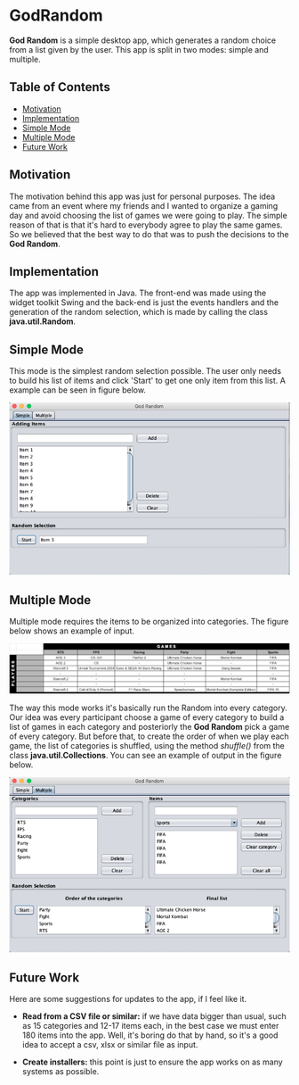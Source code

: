 # GodRandom

**God Random** is a simple desktop app, which generates a random choice from a list given by the user. This app is split in two modes: simple and multiple.

## Table of Contents

- [Motivation](#motivation)
- [Implementation](#implementation)
- [Simple Mode](#simple-mode)
- [Multiple Mode](#multiple-mode)
- [Future Work](#future-work)



## Motivation

The motivation behind this app was just for personal purposes. The idea came from an event where my friends and I wanted to organize a gaming day and avoid choosing the list of games we were going to play. The simple reason of that is that it's hard to everybody agree to play the same games. So we believed that the best way to do that was to push the decisions to the **God Random**.



## Implementation

The app was implemented in Java. The front-end was made using the widget toolkit Swing and the back-end is just the events handlers and the generation of the random selection, which is made by calling the class **java.util.Random**.



## Simple Mode

This mode is the simplest random selection possible. The user only needs to build his list of items and click 'Start' to get one only item from this list. A example can be seen in figure below.

![alt text](/images/simple_example.png "Example of the use of the simple mode")



## Multiple Mode

Multiple mode requires the items to be organized into categories. The figure below shows an example of input.

![alt text](/images/multiple_input_example.png "Example of an input to the multiple mode")

The way this mode works it's basically run the Random into every category. Our idea was every participant choose a game of every category to build a list of games in each category and posteriorly the **God Random** pick a game of every category. But before that, to create the order of when we play each game, the list of categories is shuffled, using the method *shuffle()* from the class **java.util.Collections**. You can see an example of output in the figure below.

![alt text](/images/multiple_example.png "Example of the use of the multiple mode")



## Future Work

Here are some suggestions for updates to the app, if I feel like it.

* **Read from a CSV file or similar:** if we have data bigger than usual, such as 15 categories and 12-17 items each, in the best case we must enter 180 items into the app. Well, it's boring do that by hand, so it's a good idea to accept a csv, xlsx or similar file as input.

* **Create installers:** this point is just to ensure the app works on as many systems as possible.

